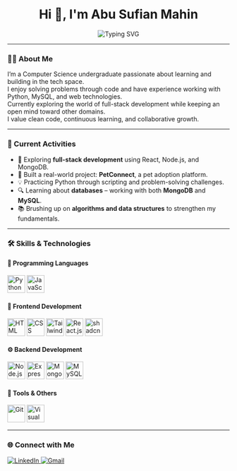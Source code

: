 <h1 align="center">Hi 👋, I'm Abu Sufian Mahin</h1>

<p align="center">
  <img src="https://readme-typing-svg.demolab.com?font=Fira+Code&size=24&duration=2500&pause=500&color=36BCF7&center=true&vCenter=true&width=480&lines=CSE+Undergraduate;Aspiring+Software+Developer;Tech+Explorer;Web+Developer" alt="Typing SVG" />
</p>

---

### 🧑‍💻 About Me

I’m a Computer Science undergraduate passionate about learning and building in the tech space.  
I enjoy solving problems through code and have experience working with Python, MySQL, and web technologies.  
Currently exploring the world of full-stack development while keeping an open mind toward other domains.  
I value clean code, continuous learning, and collaborative growth.

---

### 🔄 Current Activities

- 🧪 Exploring **full-stack development** using React, Node.js, and MongoDB.  
- 🐾 Built a real-world project: **PetConnect**, a pet adoption platform.  
- 💡 Practicing Python through scripting and problem-solving challenges.  
- 🔍 Learning about **databases** – working with both **MongoDB** and **MySQL**.  
- 📚 Brushing up on **algorithms and data structures** to strengthen my fundamentals.

---

### 🛠️ Skills & Technologies

#### 🐍 Programming Languages
<p>
  <img src="https://skillicons.dev/icons?i=python" title="Python" height="40" />
  <img src="https://skillicons.dev/icons?i=js" title="JavaScript" height="40" />
</p>

#### 🎨 Frontend Development
<p>
  <img src="https://skillicons.dev/icons?i=html" title="HTML" height="40" />
  <img src="https://skillicons.dev/icons?i=css" title="CSS" height="40" />
  <img src="https://skillicons.dev/icons?i=tailwind" title="Tailwind CSS" height="40" />
  <img src="https://skillicons.dev/icons?i=react" title="React.js" height="40" />
  <img src="https://skillicons.dev/icons?i=shadcnui" title="shadcn/ui" height="40" />
</p>

#### ⚙️ Backend Development
<p>
  <img src="https://skillicons.dev/icons?i=nodejs" title="Node.js" height="40" />
  <img src="https://skillicons.dev/icons?i=express" title="Express.js" height="40" />
  <img src="https://skillicons.dev/icons?i=mongodb" title="MongoDB" height="40" />
  <img src="https://skillicons.dev/icons?i=mysql" title="MySQL" height="40" />
</p>

#### 🧰 Tools & Others
<p>
  <img src="https://skillicons.dev/icons?i=git" title="Git" height="40" />
  <img src="https://skillicons.dev/icons?i=vscode" title="Visual Studio Code" height="40" />
</p>

---

### 🌐 Connect with Me

<p>
  <a href="https://www.linkedin.com/in/abu-sufian-mahin" target="_blank" rel="noopener noreferrer">
    <img src="https://img.shields.io/badge/LinkedIn-0A66C2?style=for-the-badge&logo=linkedin&logoColor=white" alt="LinkedIn" />
  </a>
  <a href="https://mail.google.com/mail/?view=cm&fs=1&to=abusufianmahin3@gmail.com" target="_blank" rel="noopener noreferrer">
    <img src="https://img.shields.io/badge/Gmail-D14836?style=for-the-badge&logo=gmail&logoColor=white" alt="Gmail" />
  </a>
</p>
